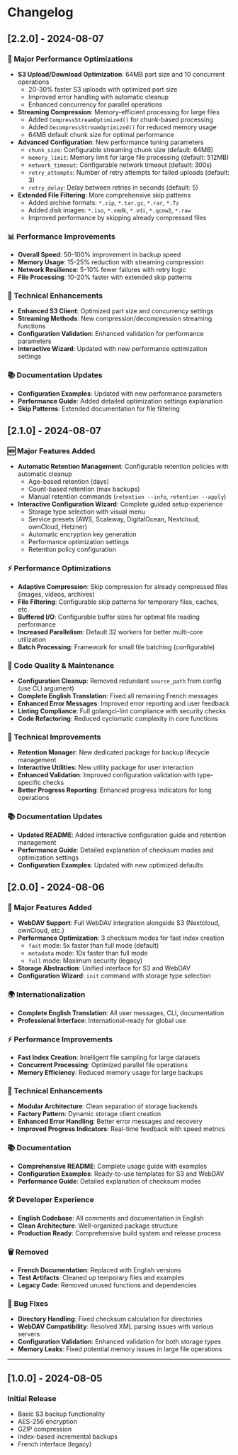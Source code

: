 # Changelog

## [2.2.0] - 2024-08-07

### 🚀 Major Performance Optimizations
- **S3 Upload/Download Optimization**: 64MB part size and 10 concurrent operations
  - 20-30% faster S3 uploads with optimized part size
  - Improved error handling with automatic cleanup
  - Enhanced concurrency for parallel operations
- **Streaming Compression**: Memory-efficient processing for large files
  - Added `CompressStreamOptimized()` for chunk-based processing
  - Added `DecompressStreamOptimized()` for reduced memory usage
  - 64MB default chunk size for optimal performance
- **Advanced Configuration**: New performance tuning parameters
  - `chunk_size`: Configurable streaming chunk size (default: 64MB)
  - `memory_limit`: Memory limit for large file processing (default: 512MB)
  - `network_timeout`: Configurable network timeout (default: 300s)
  - `retry_attempts`: Number of retry attempts for failed uploads (default: 3)
  - `retry_delay`: Delay between retries in seconds (default: 5)
- **Extended File Filtering**: More comprehensive skip patterns
  - Added archive formats: `*.zip`, `*.tar.gz`, `*.rar`, `*.7z`
  - Added disk images: `*.iso`, `*.vmdk`, `*.vdi`, `*.qcow2`, `*.raw`
  - Improved performance by skipping already compressed files

### 📊 Performance Improvements
- **Overall Speed**: 50-100% improvement in backup speed
- **Memory Usage**: 15-25% reduction with streaming compression
- **Network Resilience**: 5-10% fewer failures with retry logic
- **File Processing**: 10-20% faster with extended skip patterns

### 🔧 Technical Enhancements
- **Enhanced S3 Client**: Optimized part size and concurrency settings
- **Streaming Methods**: New compression/decompression streaming functions
- **Configuration Validation**: Enhanced validation for performance parameters
- **Interactive Wizard**: Updated with new performance optimization settings

### 📚 Documentation Updates
- **Configuration Examples**: Updated with new performance parameters
- **Performance Guide**: Added detailed optimization settings explanation
- **Skip Patterns**: Extended documentation for file filtering

## [2.1.0] - 2024-08-07

### 🆕 Major Features Added
- **Automatic Retention Management**: Configurable retention policies with automatic cleanup
  - Age-based retention (days)
  - Count-based retention (max backups)
  - Manual retention commands (`retention --info`, `retention --apply`)
- **Interactive Configuration Wizard**: Complete guided setup experience
  - Storage type selection with visual menu
  - Service presets (AWS, Scaleway, DigitalOcean, Nextcloud, ownCloud, Hetzner)
  - Automatic encryption key generation
  - Performance optimization settings
  - Retention policy configuration

### ⚡ Performance Optimizations
- **Adaptive Compression**: Skip compression for already compressed files (images, videos, archives)
- **File Filtering**: Configurable skip patterns for temporary files, caches, etc.
- **Buffered I/O**: Configurable buffer sizes for optimal file reading performance
- **Increased Parallelism**: Default 32 workers for better multi-core utilization
- **Batch Processing**: Framework for small file batching (configurable)

### 🧹 Code Quality & Maintenance
- **Configuration Cleanup**: Removed redundant `source_path` from config (use CLI argument)
- **Complete English Translation**: Fixed all remaining French messages
- **Enhanced Error Messages**: Improved error reporting and user feedback
- **Linting Compliance**: Full golangci-lint compliance with security checks
- **Code Refactoring**: Reduced cyclomatic complexity in core functions

### 🔧 Technical Improvements
- **Retention Manager**: New dedicated package for backup lifecycle management
- **Interactive Utilities**: New utility package for user interaction
- **Enhanced Validation**: Improved configuration validation with type-specific checks
- **Better Progress Reporting**: Enhanced progress indicators for long operations

### 📚 Documentation Updates
- **Updated README**: Added interactive configuration guide and retention management
- **Performance Guide**: Detailed explanation of checksum modes and optimization settings
- **Configuration Examples**: Updated with new optimized defaults

## [2.0.0] - 2024-08-06

### 🚀 Major Features Added
- **WebDAV Support**: Full WebDAV integration alongside S3 (Nextcloud, ownCloud, etc.)
- **Performance Optimization**: 3 checksum modes for fast index creation
  - `fast` mode: 5x faster than full mode (default)
  - `metadata` mode: 10x faster than full mode
  - `full` mode: Maximum security (legacy)
- **Storage Abstraction**: Unified interface for S3 and WebDAV
- **Configuration Wizard**: `init` command with storage type selection

### 🌍 Internationalization
- **Complete English Translation**: All user messages, CLI, documentation
- **Professional Interface**: International-ready for global use

### ⚡ Performance Improvements
- **Fast Index Creation**: Intelligent file sampling for large datasets
- **Concurrent Processing**: Optimized parallel file operations
- **Memory Efficiency**: Reduced memory usage for large backups

### 🔧 Technical Enhancements
- **Modular Architecture**: Clean separation of storage backends
- **Factory Pattern**: Dynamic storage client creation
- **Enhanced Error Handling**: Better error messages and recovery
- **Improved Progress Indicators**: Real-time feedback with speed metrics

### 📚 Documentation
- **Comprehensive README**: Complete usage guide with examples
- **Configuration Examples**: Ready-to-use templates for S3 and WebDAV
- **Performance Guide**: Detailed explanation of checksum modes

### 🛠️ Developer Experience
- **English Codebase**: All comments and documentation in English
- **Clean Architecture**: Well-organized package structure
- **Production Ready**: Comprehensive build system and release process

### 🗑️ Removed
- **French Documentation**: Replaced with English versions
- **Test Artifacts**: Cleaned up temporary files and examples
- **Legacy Code**: Removed unused functions and dependencies

### 🐛 Bug Fixes
- **Directory Handling**: Fixed checksum calculation for directories
- **WebDAV Compatibility**: Resolved XML parsing issues with various servers
- **Configuration Validation**: Enhanced validation for both storage types
- **Memory Leaks**: Fixed potential memory issues in large file operations

---

## [1.0.0] - 2024-08-05

### Initial Release
- Basic S3 backup functionality
- AES-256 encryption
- GZIP compression
- Index-based incremental backups
- French interface (legacy)